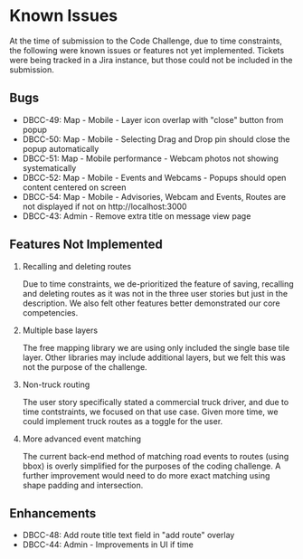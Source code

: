 # Known Issues

At the time of submission to the Code Challenge, due to time constraints, the following were known issues or features not yet implemented.
Tickets were being tracked in a Jira instance, but those could not be included in the submission.

## Bugs

* DBCC-49: Map - Mobile - Layer icon overlap with "close" button from popup
* DBCC-50: Map - Mobile - Selecting Drag and Drop pin should close the popup automatically
* DBCC-51: Map - Mobile performance - Webcam photos not showing systematically
* DBCC-52: Map - Mobile - Events and Webcams - Popups should open content centered on screen
* DBCC-54: Map - Mobile - Advisories, Webcam and Events, Routes are not displayed if not on http://localhost:3000
* DBCC-43: Admin - Remove extra title on message view page

## Features Not Implemented

1. Recalling and deleting routes

   Due to time constraints, we de-prioritized the feature of saving, recalling and deleting routes as it was not in the three user stories but just in the description. We also felt other features better demonstrated our core competencies.

2. Multiple base layers

   The free mapping library we are using only included the single base tile layer. Other libraries may include additional layers, but we felt this was not the purpose of the challenge.

3. Non-truck routing

   The user story specifically stated a commercial truck driver, and due to time contstraints, we focused on that use case. Given more time, we could implement truck routes as a toggle for the user.

4. More advanced event matching

   The current back-end method of matching road events to routes (using bbox) is overly simplified for the purposes of the coding challenge. A further improvement would need to do more exact matching using shape padding and intersection.

## Enhancements

* DBCC-48: Add route title text field in "add route" overlay
* DBCC-44: Admin - Improvements in UI if time
